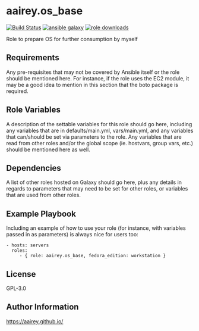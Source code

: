 aairey.os_base
==============

[![Build Status](https://travis-ci.org/aairey/ansible-role-os_base.svg?branch=master)](https://travis-ci.org/aairey/ansible-role-os_base)
[![ansible galaxy](https://img.shields.io/ansible/role/44039)](https://galaxy.ansible.com/aairey/os_base)
[![role downloads](https://img.shields.io/ansible/role/d/44039)](https://galaxy.ansible.com/aairey/os_base)

Role to prepare OS for further consumption by myself

Requirements
------------

Any pre-requisites that may not be covered by Ansible itself or the role should be mentioned here. For instance, if the role uses the EC2 module, it may be a good idea to mention in this section that the boto package is required.

Role Variables
--------------

A description of the settable variables for this role should go here, including any variables that are in defaults/main.yml, vars/main.yml, and any variables that can/should be set via parameters to the role. Any variables that are read from other roles and/or the global scope (ie. hostvars, group vars, etc.) should be mentioned here as well.

Dependencies
------------

A list of other roles hosted on Galaxy should go here, plus any details in regards to parameters that may need to be set for other roles, or variables that are used from other roles.

Example Playbook
----------------

Including an example of how to use your role (for instance, with variables passed in as parameters) is always nice for users too:

    - hosts: servers
      roles:
         - { role: aairey.os_base, fedora_edition: workstation }

License
-------

GPL-3.0

Author Information
------------------

https://aairey.github.io/
